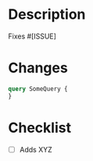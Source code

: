 # Description
<!-- Make sure to link the issue number/url. -->
Fixes #[ISSUE]

<!-- Describe what the Pull Request does and how it solves it. -->
<!-- Try including screenshots or links if possible. -->

# Changes

<!-- Include examples of what changed and / or how to use it. -->

```graphql
query SomeQuery {
}
```

# Checklist

<!-- Optionally, include tasks / items you need for this Pull Request. -->

- [ ] Adds XYZ

